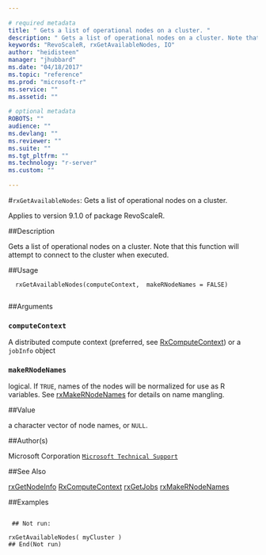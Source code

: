 ```yaml
--- 
 
# required metadata 
title: " Gets a list of operational nodes on a cluster. " 
description: " Gets a list of operational nodes on a cluster. Note that this function will attempt to connect to the cluster when executed. " 
keywords: "RevoScaleR, rxGetAvailableNodes, IO" 
author: "heidisteen" 
manager: "jhubbard" 
ms.date: "04/18/2017" 
ms.topic: "reference" 
ms.prod: "microsoft-r" 
ms.service: "" 
ms.assetid: "" 
 
# optional metadata 
ROBOTS: "" 
audience: "" 
ms.devlang: "" 
ms.reviewer: "" 
ms.suite: "" 
ms.tgt_pltfrm: "" 
ms.technology: "r-server" 
ms.custom: "" 
 
--- 
```

 
 
 #`rxGetAvailableNodes`:  Gets a list of operational nodes on a cluster. 

 Applies to version 9.1.0 of package RevoScaleR.
 
 ##Description
 
Gets a list of operational nodes on a cluster.
Note that this function will attempt to connect to the cluster when executed.
 
 
 
 ##Usage

```   
  rxGetAvailableNodes(computeContext,  makeRNodeNames = FALSE)
 
```
 
 
 ##Arguments

   
  
 ### `computeContext`
 A distributed compute context (preferred, see [RxComputeContext](rxcomputecontext.md))  or a `jobInfo` object 
  
  
  
 ### `makeRNodeNames`
 logical. If `TRUE`, names of the nodes will be normalized for use  as R variables.  See [rxMakeRNodeNames](rxmakernodenames.md) for details on name mangling. 
  
  
 
 
 ##Value
 
a character vector of node names, or `NULL`.
 
 ##Author(s)
 
Microsoft Corporation [`Microsoft Technical Support`](https://go.microsoft.com/fwlink/?LinkID=698556&clcid=0x409)

 
 
 ##See Also
 
[rxGetNodeInfo](rxgetnodeinfo.md)
[RxComputeContext](rxcomputecontext.md)
[rxGetJobs](rxgetjobs.md)
[rxMakeRNodeNames](rxmakernodenames.md)
   
 ##Examples

 ```
   
  ## Not run:
 
rxGetAvailableNodes( myCluster )
 ## End(Not run) 
  
 
```
 
 
